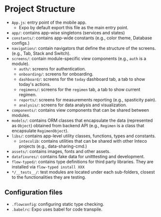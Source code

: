 # Project Structure
* `App.js`: entry point of the mobile app. 
  * Expo by default export this file as the main entry point. 
* `app/`: contains app-wise singletons (services and states)
* `constants/`: contains app-wide constants (e.g., color theme, Database configs.)
* `navigation/`: contain navigators that define the structure of the screens. 
  (e.g., Tab, Stack and Switch). 
* `screens/`: contain module-specific view components (e.g., `auth` is a module).
  * `auth/`: screens for authentication. 
  * `onboarding/`: screens for onboarding.
  * `dashboard/`: screens for the `today` dashboard tab, a tab to show today's actions.
  * `regimens/`: screens for the `regimen` tab, a tab to show current regimen. 
  * `reports/`: screens for measurements reporting (e.g., spasticity pain).
  * `analysis/`: screens for data analysis and visualization. 
* `components/`: contains view components that can be shared between modules. 
* `models/`: contains ORM classes that encapsulate the data (represented as `Object`) obtained from backend API (e.g., `Regimen` is a class that encapsulate `RegimenObject`). 
* `libs/`: contains app-level utility classes, functions, types and constants. 
  * `intecolib`: contains utilities that can be shared with other Inteco projects (e.g., data-sharing-cmd.)
* `assets/`: contains images, fonts and other assets.
* `datafixures/`: contains fake data for unitttesting and development. 
* `flow-typed/`: contains type definitions for third party libraries. They are installed via `flow-typed install XXX`
* `*/__tests__/`: test modules are located under each sub-folders, closest to the functionalities they are testing. 

## Configuration files
* `.flowconfig`: configuring static type checking. 
* `.babelrc`: Expo uses babel for code transpile. 
